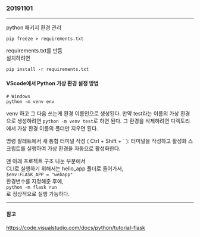### 20191101
---

python 패키지 환경 관리

```
pip freeze > requirements.txt
```

requirements.txt를 만듬\
설치하려면

```
pip install -r requirements.txt
```

#### VScode에서 Python 가상 환경 설정 방법

```
# Windows
python -m venv env
```

venv 하고 그 다음 쓰는게 환경 이름인으로 생성된다. 만약 test라는 이름의 가상 환경으로 생성하려면 `python -m venv test`로 하면 된다. 그 환경을 삭제하려면 디렉토리에서 가상 환경 이름의 폴더만 지우면 된다.

명령 팔레트에서 새 통합 터미널 작성 ( Ctrl + Shift + ` ): 터미널을 작성하고 활성화 스크립트를 실행하여 가상 환경을 자동으로 활성화한다.

맨 아래 프로젝트 구조 나눈 부분에서\
CLI로 실행하기 위해서는 hello_app 폴더로 들어가서, \
`$env:FLASK_APP = "webapp"`\
환경변수를 지정해준 후에, \
`python -m flask run`\
로 정상적으로 실행 가능하다.

---
#### 참고

https://code.visualstudio.com/docs/python/tutorial-flask
